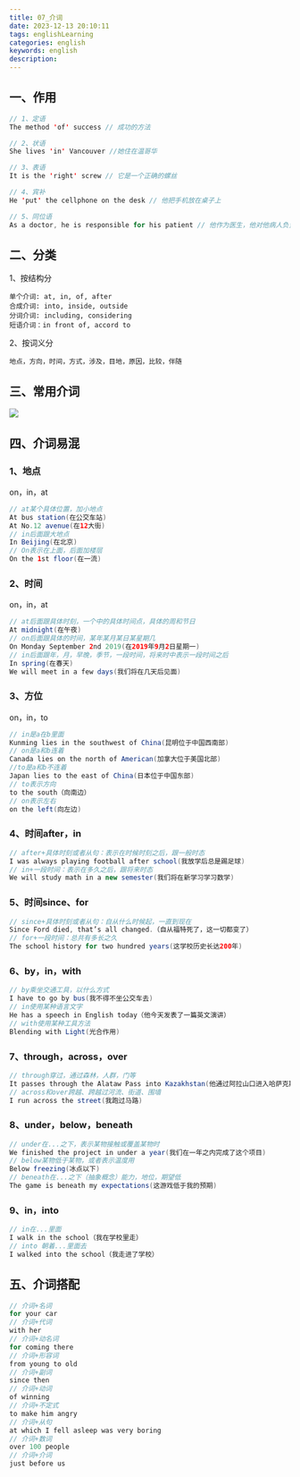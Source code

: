 ```yaml
---
title: 07_介词
date: 2023-12-13 20:10:11
tags: englishLearning
categories: english
keywords: english
description:
---
```


## 一、作用

```java
// 1、定语
The method 'of' success // 成功的方法

// 2、状语
She lives 'in' Vancouver //她住在温哥华

// 3、表语
It is the 'right' screw // 它是一个正确的螺丝

// 4、宾补
He 'put' the cellphone on the desk // 他把手机放在桌子上

// 5、同位语
As a doctor, he is responsible for his patient // 他作为医生，他对他病人负责
```

## 二、分类

1、按结构分

```
单个介词: at, in, of, after
合成介词: into, inside, outside
分词介词: including, considering
短语介词：in front of, accord to
```

2、按词义分

```
地点，方向，时间，方式，涉及，目地，原因，比较，伴随
```

## 三、常用介词

![](https://gaoqisen.github.io/GraphBed/202312/20231213221541.png)

## 四、介词易混

### 1、地点

on，in，at

```java
// at某个具体位置，加小地点
At bus station(在公交车站)
At No.12 avenue(在12大街)
// in后面跟大地点
In Beijing(在北京)
// On表示在上面，后面加楼层
On the 1st floor(在一流)
```

### 2、时间

on，in，at

```java
// at后面跟具体时刻，一个中的具体时间点，具体的周和节日
At midnight(在午夜)
// on后面跟具体的时间，某年某月某日某星期几
On Monday September 2nd 2019(在2019年9月2日星期一)
// in后面跟年，月，早晚，季节，一段时间，将来时中表示一段时间之后
In spring(在春天)
We will meet in a few days(我们将在几天后见面)
```

### 3、方位

on，in，to

```java
// in是a在b里面
Kunming lies in the southwest of China(昆明位于中国西南部)
// on是a和b连着
Canada lies on the north of American(加拿大位于美国北部)
//to是a和b不连着
Japan lies to the east of China(日本位于中国东部)
// to表示方向
to the south（向南边）
// on表示左右
on the left(向左边)
```

### 4、时间after，in

```java
// after+具体时刻或者从句：表示在时候时刻之后，跟一般时态
I was always playing football after school(我放学后总是踢足球)
// in+一段时间：表示在多久之后，跟将来时态
We will study math in a new semester(我们将在新学习学习数学)
```

### 5、时间since、for

```java
// since+具体时刻或者从句：自从什么时候起，一直到现在
Since Ford died, that’s all changed.（自从福特死了，这一切都变了）
// for+一段时间：总共有多长之久
The school history for two hundred years(这学校历史长达200年)
```

### 6、by，in，with

```java
// by乘坐交通工具，以什么方式
I have to go by bus(我不得不坐公交车去)
// in使用某种语言文字
He has a speech in English today（他今天发表了一篇英文演讲）
// with使用某种工具方法
Blending with Light(光合作用)
```

### 7、through，across，over

```java
// through穿过，通过森林，人群，门等
It passes through the Alataw Pass into Kazakhstan(他通过阿拉山口进入哈萨克斯坦)
// across和over跨越、跨越过河流、街道、围墙
I run across the street(我跑过马路)
```

### 8、under，below，beneath

```java
// under在...之下，表示某物接触或覆盖某物时
We finished the project in under a year(我们在一年之内完成了这个项目)
// below某物低于某物，或者表示温度用
Below freezing(冰点以下)
// beneath在...之下（抽象概念）能力，地位，期望低
The game is beneath my expectations(这游戏低于我的预期)
```

### 9、in，into

```java
// in在...里面
I walk in the school（我在学校里走）
// into 朝着...里面去
I walked into the school（我走进了学校）
```

## 五、介词搭配

```java
// 介词+名词 
for your car
// 介词+代词
with her
// 介词+动名词
for coming there
// 介词+形容词
from young to old
// 介词+副词
since then
// 介词+动词
of winning
// 介词+不定式
to make him angry
// 介词+从句
at which I fell asleep was very boring
// 介词+数词
over 100 people
// 介词+介词
just before us
```

